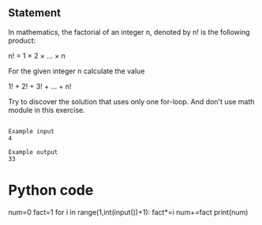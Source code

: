 ## Statement
In mathematics, the factorial of an integer n, denoted by n! is the following product:

n! = 1 × 2 × … × n

For the given integer n calculate the value 

1! + 2! + 3! + ... + n!

Try to discover the solution that uses only one for-loop. And don't use math module in this exercise.
```

Example input
4

Example output
33

```
# Python code
num=0
fact=1
for i in range(1,int(input())+1):
  fact*=i 
  num+=fact
print(num)
